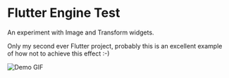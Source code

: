 # Flutter Engine Test

An experiment with Image and Transform widgets.

Only my second ever Flutter project, probably this is an excellent example
of how not to achieve this effect :-)

![Demo GIF](https://github.com/DrPaulT/flutter-engine-test/blob/master/video/flutter-demo2.gif?raw=true)
